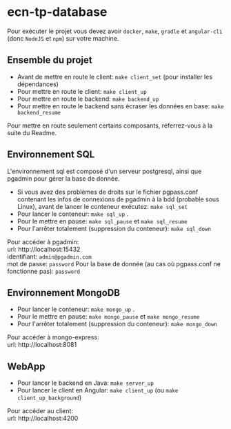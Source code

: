 # ecn-tp-database

Pour exécuter le projet vous devez avoir `docker`, `make`, `gradle` et `angular-cli` (donc `NodeJS` et `npm`) sur votre machine.

## Ensemble du projet

- Avant de mettre en route le client: `make client_set` (pour installer les dépendances)
- Pour mettre en route le client: `make client_up`
- Pour mettre en route le backend: `make backend_up`
- Pour mettre en route le backend sans écraser les données en base: `make backend_resume`

Pour mettre en route seulement certains composants, réferrez-vous à la suite du Readme.

## Environnement SQL

L'environnement sql est composé d'un serveur postgresql, ainsi que pgadmin pour gérer la base de donnée.

- Si vous avez des problèmes de droits sur le fichier pgpass.conf contenant les infos de connexions de pgadmin à la bdd (probable sous Linux), avant de lancer le conteneur exécutez: `make sql_set`
- Pour lancer le conteneur: `make sql_up` .
- Pour le mettre en pause: `make sql_pause` et `make sql_resume`
- Pour l'arrêter totalement (suppression du conteneur): `make sql_down`

Pour accéder à pgadmin:  
url: http://localhost:15432  
identifiant: `admin@pgadmin.com`  
mot de passe: `password`
Pour la base de donnée (au cas où pgpass.conf ne fonctionne pas): `password`

## Environnement MongoDB

- Pour lancer le conteneur: `make mongo_up` .
- Pour le mettre en pause: `make mongo_pause` et `make mongo_resume`
- Pour l'arrêter totalement (suppression du conteneur): `make mongo_down`

Pour accéder à mongo-express:  
url: http://localhost:8081

## WebApp

- Pour lancer le backend en Java: `make server_up`
- Pour lancer le client en Angular: `make client_up` (ou `make client_up_background`)

Pour accéder au client:  
url: http://localhost:4200
